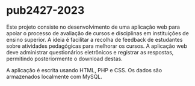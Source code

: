 # pub2427-2023

Este projeto consiste no desenvolvimento de uma aplicação web para apoiar o processo de avaliação de cursos e disciplinas em instituições de ensino superior. A ideia é facilitar a recolha de feedback de estudantes sobre atividades pedagógicas para melhorar os cursos. A aplicação web deve administrar questionários eletrônicos e registrar as respostas, permitindo posteriormente o download destas. 

A aplicação é escrita usando HTML, PHP e CSS. Os dados são armazenados localmente com MySQL.
